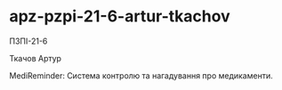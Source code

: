 # apz-pzpi-21-6-artur-tkachov

ПЗПІ-21-6

Ткачов Артур

MediReminder: Система контролю та нагадування про медикаменти.